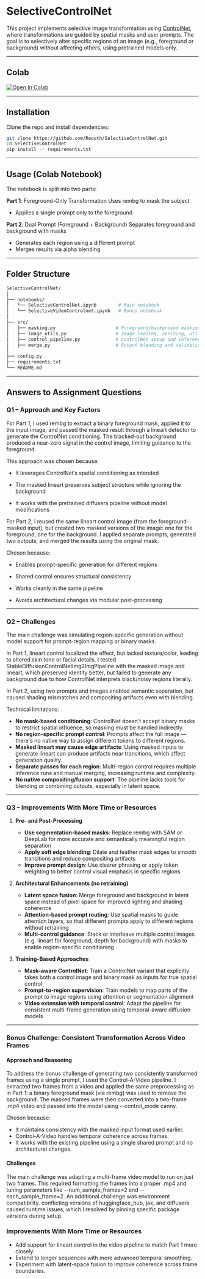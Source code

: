 # SelectiveControlNet


This project implements selective image transformation using [ControlNet](https://github.com/lllyasviel/ControlNet), where transformations are guided by spatial masks and user prompts. The goal is to selectively alter specific regions of an image (e.g., foreground or background) without affecting others, using pretrained models only.

---

## Colab

[![Open In Colab](https://colab.research.google.com/assets/colab-badge.svg)](https://colab.research.google.com/drive/1GIp7hUOhyuvrrk1tLNIqXPb7KFIDK9Fu?usp=sharing)

---

## Installation

Clone the repo and install dependencies:

```bash
git clone https://github.com/Reouth/SelectiveControlNet.git
cd SelectiveControlNet
pip install -r requirements.txt
```
---
## Usage (Colab Notebook)

The notebook is split into two parts:

**Part 1**: Foreground-Only Transformation
Uses rembg to mask the subject

* Applies a single prompt only to the foreground

**Part 2**: Dual Prompt (Foreground + Background)
Separates foreground and background with masks

* Generates each region using a different prompt
* Merges results via alpha blending

---
## Folder Structure

``` bash
SelectiveControlNet/
│
├── notebooks/
│   └── SelectiveControlNet.ipynb        # Main notebook
│   └── SelectiveVideoControlnet.ipynb   # Bonus notebook
│
├── src/
│   ├── masking.py                      # Foreground/background masking and normalization
│   ├── image_utils.py                  # Image loading, resizing, utilities
│   ├── control_pipeline.py             # ControlNet setup and inference functions
│   ├── merge.py                        # Output blending and validation
│
├── config.py                           
├── requirements.txt
└── README.md

```
---

## Answers to Assignment Questions

### Q1 – Approach and Key Factors
For Part 1, I used rembg to extract a binary foreground mask, applied it to the input image, and passed the masked result through a lineart detector to generate the ControlNet conditioning. The blacked-out background produced a near-zero signal in the control image, limiting guidance to the foreground.

This approach was chosen because:

* It leverages ControlNet’s spatial conditioning as intended

* The masked lineart preserves subject structure while ignoring the background

* It works with the pretrained diffusers pipeline without model modifications

For Part 2, I reused the same lineart control image (from the foreground-masked input), but created two masked versions of the image: one for the foreground, one for the background. I applied separate prompts, generated two outputs, and merged the results using the original mask.

Chosen because:

* Enables prompt-specific generation for different regions

* Shared control ensures structural consistency

* Works cleanly in the same pipeline
* Avoids architectural changes via modular post-processing

---
### Q2 – Challenges
The main challenge was simulating region-specific generation without model support for prompt-region mapping or binary masks.

In Part 1, lineart control localized the effect, but lacked texture/color, leading to altered skin tone or facial details. I tested StableDiffusionControlNetImg2ImgPipeline with the masked image and lineart, which preserved identity better, but failed to generate any background due to how ControlNet interprets black/noisy regions literally.

In Part 2, using two prompts and images enabled semantic separation, but caused shading mismatches and compositing artifacts even with blending.

Technical limitations:

* **No mask-based conditioning**: ControlNet doesn't accept binary masks to restrict spatial influence, so masking must be handled indirectly. 
* **No region-specific prompt control**: Prompts affect the full image — there's no native way to assign different tokens to different regions. 
* **Masked lineart may cause edge artifacts**: Using masked inputs to generate lineart can produce artifacts near transitions, which affect generation quality. 
* **Separate passes for each region**: Multi-region control requires multiple inference runs and manual merging, increasing runtime and complexity. 
* **No native compositing/fusion support**: The pipeline lacks tools for blending or combining outputs, especially in latent space.
---
### Q3 – Improvements With More Time or Resources
1. **Pre- and Post-Processing**
   * **Use segmentation-based masks**: Replace rembg with SAM or DeepLab for more accurate and semantically meaningful region separation
   * **Apply soft edge blending**: Dilate and feather mask edges to smooth transitions and reduce compositing artifacts 
   * **Improve prompt design**: Use clearer phrasing or apply token weighting to better control visual emphasis in specific regions

2. **Architectural Enhancements (no retraining)**
   * **Latent space fusion**: Merge foreground and background in latent space instead of pixel space for improved lighting and shading coherence
   * **Attention-based prompt routing**: Use spatial masks to guide attention layers, so that different prompts apply to different regions without retraining 
   * **Multi-control guidance**: Stack or interleave multiple control images (e.g. lineart for foreground, depth for background) with masks to enable region-specific conditioning
3. **Training-Based Approaches** 
   * **Mask-aware ControlNet**: Train a ControlNet variant that explicitly takes both a control image and binary mask as inputs for true spatial control 
   * **Prompt-to-region supervision**: Train models to map parts of the prompt to image regions using attention or segmentation alignment 
   * **Video extension with temporal control**: Adapt the pipeline for consistent multi-frame generation using temporal-aware diffusion models

---
### Bonus Challenge: Consistent Transformation Across Video Frames
#### Approach and Reasoning

To address the bonus challenge of generating two consistently transformed frames using a single prompt, I used the Control-A-Video pipeline.
I extracted two frames from a video and applied the same preprocessing as in Part 1: a binary foreground mask (via rembg) was used to remove the background.
The masked frames were then converted into a two-frame .mp4 video and passed into the model using --control_mode canny.

Chosen because:
* It maintains consistency with the masked input format used earlier.
* Control-A-Video handles temporal coherence across frames. 
* It works with the existing pipeline using a single shared prompt and no architectural changes.

#### Challenges

The main challenge was adapting a multi-frame video model to run on just two frames. This required formatting the frames into a proper .mp4 and tuning parameters like --num_sample_frames=2 and --each_sample_frame=2.
An additional challenge was environment compatibility. conflicting versions of huggingface_hub, jax, and diffusers caused runtime issues, which I resolved by pinning specific package versions during setup.

###  Improvements With More Time or Resources

* Add support for lineart control in the video pipeline to match Part 1 more closely.
* Extend to longer sequences with more advanced temporal smoothing.
* Experiment with latent-space fusion to improve coherence across frame boundaries.